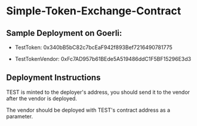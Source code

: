 # Simple-Token-Exchange-Contract

## Sample Deployment on Goerli:

- TestToken: 0x340bB5bC82c7bcEaF942f893Bef7216490781775

- TestTokenVendor: 0xFc7AD957b61BEde5A519486ddC1F5BF15296E3d3

## Deployment Instructions

TEST is minted to the deployer's address, you should send it to the vendor after the vendor is deployed.

The vendor should be deployed with TEST's contract address as a parameter.
